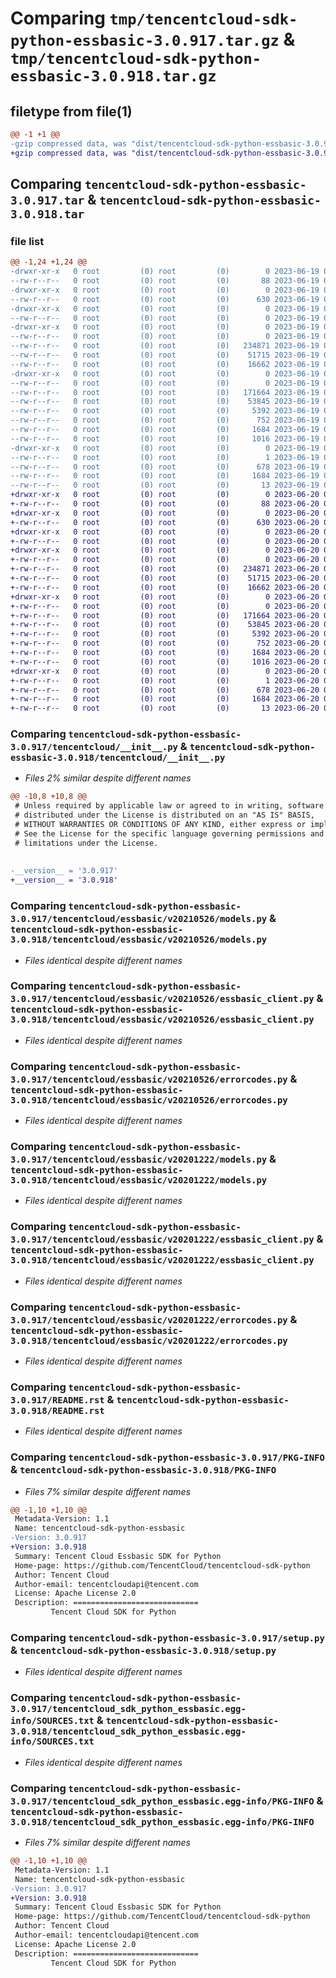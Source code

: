 # Comparing `tmp/tencentcloud-sdk-python-essbasic-3.0.917.tar.gz` & `tmp/tencentcloud-sdk-python-essbasic-3.0.918.tar.gz`

## filetype from file(1)

```diff
@@ -1 +1 @@
-gzip compressed data, was "dist/tencentcloud-sdk-python-essbasic-3.0.917.tar", last modified: Mon Jun 19 00:25:25 2023, max compression
+gzip compressed data, was "dist/tencentcloud-sdk-python-essbasic-3.0.918.tar", last modified: Tue Jun 20 02:40:36 2023, max compression
```

## Comparing `tencentcloud-sdk-python-essbasic-3.0.917.tar` & `tencentcloud-sdk-python-essbasic-3.0.918.tar`

### file list

```diff
@@ -1,24 +1,24 @@
-drwxr-xr-x   0 root         (0) root         (0)        0 2023-06-19 00:25:25.000000 tencentcloud-sdk-python-essbasic-3.0.917/
--rw-r--r--   0 root         (0) root         (0)       88 2023-06-19 00:25:25.000000 tencentcloud-sdk-python-essbasic-3.0.917/setup.cfg
-drwxr-xr-x   0 root         (0) root         (0)        0 2023-06-19 00:25:25.000000 tencentcloud-sdk-python-essbasic-3.0.917/tencentcloud/
--rw-r--r--   0 root         (0) root         (0)      630 2023-06-19 00:25:25.000000 tencentcloud-sdk-python-essbasic-3.0.917/tencentcloud/__init__.py
-drwxr-xr-x   0 root         (0) root         (0)        0 2023-06-19 00:25:25.000000 tencentcloud-sdk-python-essbasic-3.0.917/tencentcloud/essbasic/
--rw-r--r--   0 root         (0) root         (0)        0 2023-06-19 00:25:25.000000 tencentcloud-sdk-python-essbasic-3.0.917/tencentcloud/essbasic/__init__.py
-drwxr-xr-x   0 root         (0) root         (0)        0 2023-06-19 00:25:25.000000 tencentcloud-sdk-python-essbasic-3.0.917/tencentcloud/essbasic/v20210526/
--rw-r--r--   0 root         (0) root         (0)        0 2023-06-19 00:25:25.000000 tencentcloud-sdk-python-essbasic-3.0.917/tencentcloud/essbasic/v20210526/__init__.py
--rw-r--r--   0 root         (0) root         (0)   234871 2023-06-19 00:25:25.000000 tencentcloud-sdk-python-essbasic-3.0.917/tencentcloud/essbasic/v20210526/models.py
--rw-r--r--   0 root         (0) root         (0)    51715 2023-06-19 00:25:25.000000 tencentcloud-sdk-python-essbasic-3.0.917/tencentcloud/essbasic/v20210526/essbasic_client.py
--rw-r--r--   0 root         (0) root         (0)    16662 2023-06-19 00:25:25.000000 tencentcloud-sdk-python-essbasic-3.0.917/tencentcloud/essbasic/v20210526/errorcodes.py
-drwxr-xr-x   0 root         (0) root         (0)        0 2023-06-19 00:25:25.000000 tencentcloud-sdk-python-essbasic-3.0.917/tencentcloud/essbasic/v20201222/
--rw-r--r--   0 root         (0) root         (0)        0 2023-06-19 00:25:25.000000 tencentcloud-sdk-python-essbasic-3.0.917/tencentcloud/essbasic/v20201222/__init__.py
--rw-r--r--   0 root         (0) root         (0)   171664 2023-06-19 00:25:25.000000 tencentcloud-sdk-python-essbasic-3.0.917/tencentcloud/essbasic/v20201222/models.py
--rw-r--r--   0 root         (0) root         (0)    53845 2023-06-19 00:25:25.000000 tencentcloud-sdk-python-essbasic-3.0.917/tencentcloud/essbasic/v20201222/essbasic_client.py
--rw-r--r--   0 root         (0) root         (0)     5392 2023-06-19 00:25:25.000000 tencentcloud-sdk-python-essbasic-3.0.917/tencentcloud/essbasic/v20201222/errorcodes.py
--rw-r--r--   0 root         (0) root         (0)      752 2023-06-19 00:25:25.000000 tencentcloud-sdk-python-essbasic-3.0.917/README.rst
--rw-r--r--   0 root         (0) root         (0)     1684 2023-06-19 00:25:25.000000 tencentcloud-sdk-python-essbasic-3.0.917/PKG-INFO
--rw-r--r--   0 root         (0) root         (0)     1016 2023-06-19 00:25:25.000000 tencentcloud-sdk-python-essbasic-3.0.917/setup.py
-drwxr-xr-x   0 root         (0) root         (0)        0 2023-06-19 00:25:25.000000 tencentcloud-sdk-python-essbasic-3.0.917/tencentcloud_sdk_python_essbasic.egg-info/
--rw-r--r--   0 root         (0) root         (0)        1 2023-06-19 00:25:25.000000 tencentcloud-sdk-python-essbasic-3.0.917/tencentcloud_sdk_python_essbasic.egg-info/dependency_links.txt
--rw-r--r--   0 root         (0) root         (0)      678 2023-06-19 00:25:25.000000 tencentcloud-sdk-python-essbasic-3.0.917/tencentcloud_sdk_python_essbasic.egg-info/SOURCES.txt
--rw-r--r--   0 root         (0) root         (0)     1684 2023-06-19 00:25:25.000000 tencentcloud-sdk-python-essbasic-3.0.917/tencentcloud_sdk_python_essbasic.egg-info/PKG-INFO
--rw-r--r--   0 root         (0) root         (0)       13 2023-06-19 00:25:25.000000 tencentcloud-sdk-python-essbasic-3.0.917/tencentcloud_sdk_python_essbasic.egg-info/top_level.txt
+drwxr-xr-x   0 root         (0) root         (0)        0 2023-06-20 02:40:36.000000 tencentcloud-sdk-python-essbasic-3.0.918/
+-rw-r--r--   0 root         (0) root         (0)       88 2023-06-20 02:40:36.000000 tencentcloud-sdk-python-essbasic-3.0.918/setup.cfg
+drwxr-xr-x   0 root         (0) root         (0)        0 2023-06-20 02:40:36.000000 tencentcloud-sdk-python-essbasic-3.0.918/tencentcloud/
+-rw-r--r--   0 root         (0) root         (0)      630 2023-06-20 02:40:35.000000 tencentcloud-sdk-python-essbasic-3.0.918/tencentcloud/__init__.py
+drwxr-xr-x   0 root         (0) root         (0)        0 2023-06-20 02:40:36.000000 tencentcloud-sdk-python-essbasic-3.0.918/tencentcloud/essbasic/
+-rw-r--r--   0 root         (0) root         (0)        0 2023-06-20 02:40:35.000000 tencentcloud-sdk-python-essbasic-3.0.918/tencentcloud/essbasic/__init__.py
+drwxr-xr-x   0 root         (0) root         (0)        0 2023-06-20 02:40:36.000000 tencentcloud-sdk-python-essbasic-3.0.918/tencentcloud/essbasic/v20210526/
+-rw-r--r--   0 root         (0) root         (0)        0 2023-06-20 02:40:35.000000 tencentcloud-sdk-python-essbasic-3.0.918/tencentcloud/essbasic/v20210526/__init__.py
+-rw-r--r--   0 root         (0) root         (0)   234871 2023-06-20 02:40:35.000000 tencentcloud-sdk-python-essbasic-3.0.918/tencentcloud/essbasic/v20210526/models.py
+-rw-r--r--   0 root         (0) root         (0)    51715 2023-06-20 02:40:35.000000 tencentcloud-sdk-python-essbasic-3.0.918/tencentcloud/essbasic/v20210526/essbasic_client.py
+-rw-r--r--   0 root         (0) root         (0)    16662 2023-06-20 02:40:35.000000 tencentcloud-sdk-python-essbasic-3.0.918/tencentcloud/essbasic/v20210526/errorcodes.py
+drwxr-xr-x   0 root         (0) root         (0)        0 2023-06-20 02:40:36.000000 tencentcloud-sdk-python-essbasic-3.0.918/tencentcloud/essbasic/v20201222/
+-rw-r--r--   0 root         (0) root         (0)        0 2023-06-20 02:40:35.000000 tencentcloud-sdk-python-essbasic-3.0.918/tencentcloud/essbasic/v20201222/__init__.py
+-rw-r--r--   0 root         (0) root         (0)   171664 2023-06-20 02:40:35.000000 tencentcloud-sdk-python-essbasic-3.0.918/tencentcloud/essbasic/v20201222/models.py
+-rw-r--r--   0 root         (0) root         (0)    53845 2023-06-20 02:40:35.000000 tencentcloud-sdk-python-essbasic-3.0.918/tencentcloud/essbasic/v20201222/essbasic_client.py
+-rw-r--r--   0 root         (0) root         (0)     5392 2023-06-20 02:40:35.000000 tencentcloud-sdk-python-essbasic-3.0.918/tencentcloud/essbasic/v20201222/errorcodes.py
+-rw-r--r--   0 root         (0) root         (0)      752 2023-06-20 02:40:35.000000 tencentcloud-sdk-python-essbasic-3.0.918/README.rst
+-rw-r--r--   0 root         (0) root         (0)     1684 2023-06-20 02:40:36.000000 tencentcloud-sdk-python-essbasic-3.0.918/PKG-INFO
+-rw-r--r--   0 root         (0) root         (0)     1016 2023-06-20 02:40:35.000000 tencentcloud-sdk-python-essbasic-3.0.918/setup.py
+drwxr-xr-x   0 root         (0) root         (0)        0 2023-06-20 02:40:36.000000 tencentcloud-sdk-python-essbasic-3.0.918/tencentcloud_sdk_python_essbasic.egg-info/
+-rw-r--r--   0 root         (0) root         (0)        1 2023-06-20 02:40:36.000000 tencentcloud-sdk-python-essbasic-3.0.918/tencentcloud_sdk_python_essbasic.egg-info/dependency_links.txt
+-rw-r--r--   0 root         (0) root         (0)      678 2023-06-20 02:40:36.000000 tencentcloud-sdk-python-essbasic-3.0.918/tencentcloud_sdk_python_essbasic.egg-info/SOURCES.txt
+-rw-r--r--   0 root         (0) root         (0)     1684 2023-06-20 02:40:36.000000 tencentcloud-sdk-python-essbasic-3.0.918/tencentcloud_sdk_python_essbasic.egg-info/PKG-INFO
+-rw-r--r--   0 root         (0) root         (0)       13 2023-06-20 02:40:36.000000 tencentcloud-sdk-python-essbasic-3.0.918/tencentcloud_sdk_python_essbasic.egg-info/top_level.txt
```

### Comparing `tencentcloud-sdk-python-essbasic-3.0.917/tencentcloud/__init__.py` & `tencentcloud-sdk-python-essbasic-3.0.918/tencentcloud/__init__.py`

 * *Files 2% similar despite different names*

```diff
@@ -10,8 +10,8 @@
 # Unless required by applicable law or agreed to in writing, software
 # distributed under the License is distributed on an "AS IS" BASIS,
 # WITHOUT WARRANTIES OR CONDITIONS OF ANY KIND, either express or implied.
 # See the License for the specific language governing permissions and
 # limitations under the License.
 
 
-__version__ = '3.0.917'
+__version__ = '3.0.918'
```

### Comparing `tencentcloud-sdk-python-essbasic-3.0.917/tencentcloud/essbasic/v20210526/models.py` & `tencentcloud-sdk-python-essbasic-3.0.918/tencentcloud/essbasic/v20210526/models.py`

 * *Files identical despite different names*

### Comparing `tencentcloud-sdk-python-essbasic-3.0.917/tencentcloud/essbasic/v20210526/essbasic_client.py` & `tencentcloud-sdk-python-essbasic-3.0.918/tencentcloud/essbasic/v20210526/essbasic_client.py`

 * *Files identical despite different names*

### Comparing `tencentcloud-sdk-python-essbasic-3.0.917/tencentcloud/essbasic/v20210526/errorcodes.py` & `tencentcloud-sdk-python-essbasic-3.0.918/tencentcloud/essbasic/v20210526/errorcodes.py`

 * *Files identical despite different names*

### Comparing `tencentcloud-sdk-python-essbasic-3.0.917/tencentcloud/essbasic/v20201222/models.py` & `tencentcloud-sdk-python-essbasic-3.0.918/tencentcloud/essbasic/v20201222/models.py`

 * *Files identical despite different names*

### Comparing `tencentcloud-sdk-python-essbasic-3.0.917/tencentcloud/essbasic/v20201222/essbasic_client.py` & `tencentcloud-sdk-python-essbasic-3.0.918/tencentcloud/essbasic/v20201222/essbasic_client.py`

 * *Files identical despite different names*

### Comparing `tencentcloud-sdk-python-essbasic-3.0.917/tencentcloud/essbasic/v20201222/errorcodes.py` & `tencentcloud-sdk-python-essbasic-3.0.918/tencentcloud/essbasic/v20201222/errorcodes.py`

 * *Files identical despite different names*

### Comparing `tencentcloud-sdk-python-essbasic-3.0.917/README.rst` & `tencentcloud-sdk-python-essbasic-3.0.918/README.rst`

 * *Files identical despite different names*

### Comparing `tencentcloud-sdk-python-essbasic-3.0.917/PKG-INFO` & `tencentcloud-sdk-python-essbasic-3.0.918/PKG-INFO`

 * *Files 7% similar despite different names*

```diff
@@ -1,10 +1,10 @@
 Metadata-Version: 1.1
 Name: tencentcloud-sdk-python-essbasic
-Version: 3.0.917
+Version: 3.0.918
 Summary: Tencent Cloud Essbasic SDK for Python
 Home-page: https://github.com/TencentCloud/tencentcloud-sdk-python
 Author: Tencent Cloud
 Author-email: tencentcloudapi@tencent.com
 License: Apache License 2.0
 Description: ============================
         Tencent Cloud SDK for Python
```

### Comparing `tencentcloud-sdk-python-essbasic-3.0.917/setup.py` & `tencentcloud-sdk-python-essbasic-3.0.918/setup.py`

 * *Files identical despite different names*

### Comparing `tencentcloud-sdk-python-essbasic-3.0.917/tencentcloud_sdk_python_essbasic.egg-info/SOURCES.txt` & `tencentcloud-sdk-python-essbasic-3.0.918/tencentcloud_sdk_python_essbasic.egg-info/SOURCES.txt`

 * *Files identical despite different names*

### Comparing `tencentcloud-sdk-python-essbasic-3.0.917/tencentcloud_sdk_python_essbasic.egg-info/PKG-INFO` & `tencentcloud-sdk-python-essbasic-3.0.918/tencentcloud_sdk_python_essbasic.egg-info/PKG-INFO`

 * *Files 7% similar despite different names*

```diff
@@ -1,10 +1,10 @@
 Metadata-Version: 1.1
 Name: tencentcloud-sdk-python-essbasic
-Version: 3.0.917
+Version: 3.0.918
 Summary: Tencent Cloud Essbasic SDK for Python
 Home-page: https://github.com/TencentCloud/tencentcloud-sdk-python
 Author: Tencent Cloud
 Author-email: tencentcloudapi@tencent.com
 License: Apache License 2.0
 Description: ============================
         Tencent Cloud SDK for Python
```

